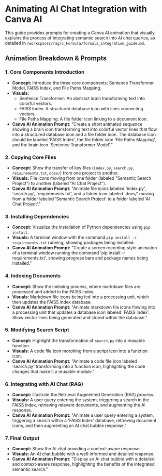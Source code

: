 # Animating AI Chat Integration with Canva AI

This guide provides prompts for creating a Canva AI animation that visually explains the process of integrating semantic search into AI chat queries, as detailed in `/workspaces/rag/5_Formula/formula_integration_guide.md`.

## Animation Breakdown & Prompts

### 1. Core Components Introduction

*   **Concept:** Introduce the three core components: Sentence Transformer Model, FAISS Index, and File Paths Mapping.
*   **Visuals:**
    *   Sentence Transformer: An abstract brain transforming text into colorful vectors.
    *   FAISS Index: A structured database icon with lines connecting vectors.
    *   File Paths Mapping: A file folder icon linking to a document icon.
*   **Canva AI Animation Prompt:** "Create a short animated sequence showing a brain icon transforming text into colorful vector lines that flow into a structured database icon and a file folder icon. The database icon should be labeled 'FAISS Index', the file folder icon 'File Paths Mapping', and the brain icon 'Sentence Transformer Model'."

### 2. Copying Core Files

*   **Concept:** Show the transfer of key files (`index.py`, `search.py`, `requirements.txt`, `docs/`) from one project to another.
*   **Visuals:** File icons moving from one folder (labeled "Semantic Search Project") to another (labeled "AI Chat Project").
*   **Canva AI Animation Prompt:** "Animate file icons labeled 'index.py', 'search.py', 'requirements.txt', and a folder icon labeled 'docs/' moving from a folder labeled 'Semantic Search Project' to a folder labeled 'AI Chat Project'."

### 3. Installing Dependencies

*   **Concept:** Visualize the installation of Python dependencies using `pip install`.
*   **Visuals:** A terminal window with the command `pip install -r requirements.txt` running, showing packages being installed.
*   **Canva AI Animation Prompt:** "Create a screen recording style animation of a terminal window running the command 'pip install -r requirements.txt', showing progress bars and package names being installed."

### 4. Indexing Documents

*   **Concept:** Show the indexing process, where markdown files are processed and added to the FAISS index.
*   **Visuals:** Markdown file icons being fed into a processing unit, which then updates the FAISS index database.
*   **Canva AI Animation Prompt:** "Animate markdown file icons flowing into a processing unit that updates a database icon labeled 'FAISS Index'. Show vector lines being generated and stored within the database."

### 5. Modifying Search Script

*   **Concept:** Highlight the transformation of `search.py` into a reusable function.
*   **Visuals:** A code file icon morphing from a script icon into a function icon.
*   **Canva AI Animation Prompt:** "Animate a code file icon labeled 'search.py' transforming into a function icon, highlighting the code changes that make it a reusable module."

### 6. Integrating with AI Chat (RAG)

*   **Concept:** Illustrate the Retrieval Augmented Generation (RAG) process.
*   **Visuals:** A user query entering the system, triggering a search in the FAISS index, retrieving relevant documents, and augmenting the AI response.
*   **Canva AI Animation Prompt:** "Animate a user query entering a system, triggering a search within a 'FAISS Index' database, retrieving document icons, and then augmenting an AI chat bubble response."

### 7. Final Output

*   **Concept:** Show the AI chat providing a context-aware response.
*   **Visuals:** An AI chat bubble with a well-informed and detailed response.
*   **Canva AI Animation Prompt:** "Display an AI chat bubble with a detailed and context-aware response, highlighting the benefits of the integrated semantic search."
